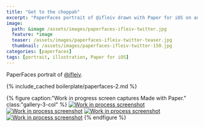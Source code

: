 ```yaml
---
title: "Get to the choppah"
excerpt: "PaperFaces portrait of @ifleiv drawn with Paper for iOS on an iPad."
image: 
  path: &image /assets/images/paperfaces-ifleiv-twitter.jpg 
  feature: *image
  teaser: /assets/images/paperfaces-ifleiv-twitter-teaser.jpg
  thumbnail: /assets/images/paperfaces-ifleiv-twitter-150.jpg
categories: [paperfaces]
tags: [portrait, illustration, Paper for iOS]
---
```


PaperFaces portrait of [@ifleiv](https://twitter.com/ifleiv).

{% include_cached boilerplate/paperfaces-2.md %}

{% figure caption:"Work in progress screen captures Made with Paper." class:"gallery-3-col" %}
[![Work in process screenshot](/assets/images/paperfaces-ifleiv-process-1-600.jpg)](/assets/images/paperfaces-ifleiv-process-1-lg.jpg) [![Work in process screenshot](/assets/images/paperfaces-ifleiv-process-2-600.jpg)](/assets/images/paperfaces-ifleiv-process-2-lg.jpg) [![Work in process screenshot](/assets/images/paperfaces-ifleiv-process-3-600.jpg)](/assets/images/paperfaces-ifleiv-process-3-lg.jpg) [![Work in process screenshot](/assets/images/paperfaces-ifleiv-process-4-600.jpg)](/assets/images/paperfaces-ifleiv-process-4-lg.jpg)
{% endfigure %}
